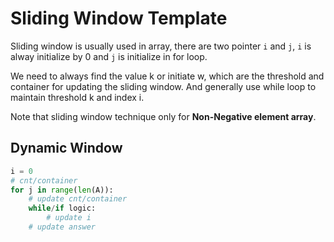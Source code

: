 # Sliding Window Template

Sliding window is usually used in array, there are two pointer `i` and `j`, `i` is alway initialize by 0 and `j` is initialize in for loop.

We need to always find the value k or initiate w, which are the threshold and container for updating the sliding window. And generally use while loop to maintain threshold k and index i.

Note that sliding window technique only for **Non-Negative element array**.

## Dynamic Window

``` py
i = 0
# cnt/container
for j in range(len(A)):
    # update cnt/container
    while/if logic:
        # update i
    # update answer
```